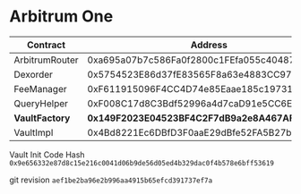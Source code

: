# Arbitrum One

| Contract         | Address                                        |
|------------------|------------------------------------------------|
| ArbitrumRouter   | 0xa695a07b7c586Fa0f2800c1FEfa055c40487Bfe3     |
| Dexorder         | 0x5754523E86d37fE83565F8a63e4883CC971e626A     |
| FeeManager       | 0xF611915096F4CC4D74e85Eaae185c197317ebC1a     |
| QueryHelper      | 0xF008C17d8C3Bdf52996a4d7caD91e5CC6EFD5DB4     |
| **VaultFactory** | **0x149F2023E04523BF4C2F7dB9a2e8A467AFD2135D** |
| VaultImpl        | 0x4Bd8221Ec6DBfD3F0aaE29dBfe52FA5B27bcD45C     |


Vault Init Code Hash  
`0x9e656332e87d8c15e216c0041d06b9de56d05ed4b329dac0f4b578e6bff53619`

git revision
`aef1be2ba96e2b996aa4915b65efcd391737ef7a`

